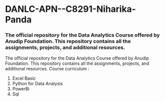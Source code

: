 # DANLC-APN--C8291-Niharika-Panda

### The official repository for the Data Analytics Course offered by Anudip Foundation. This repository contains all the assignments, projects, and additional resources.

The official repository for the Data Analytics Course offered by Anudip Foundation. This repository contains all the assignments, projects, and additional resources.
Course curriculum : 
1. Excel Basic
2. Python for Data Analysis
3. PowerBi
4. Sql
